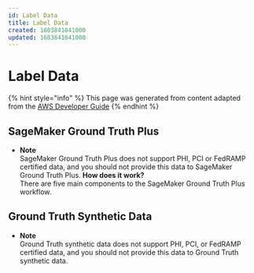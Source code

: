 ```yaml
---
id: Label Data
title: Label Data
created: 1683841041000
updated: 1683841041000
---
```

# Label Data

{% hint style="info" %}
This page was generated from content adapted from the [AWS Developer Guide](https://github.com/awsdocs/amazon-sagemaker-developer-guide.git)
{% endhint %}

## SageMaker Ground Truth Plus

- **Note**  
 SageMaker Ground Truth Plus does not support PHI, PCI or FedRAMP certified data, and you should not provide this data to SageMaker Ground Truth Plus\. 
<a name="how-it-works-gtp"></a>
**How does it work?**  
There are five main components to the SageMaker Ground Truth Plus workflow\.


## Ground Truth Synthetic Data

- **Note**  
 Ground Truth synthetic data does not support PHI, PCI, or FedRAMP certified data, and you should not provide this data to Ground Truth synthetic data\.


